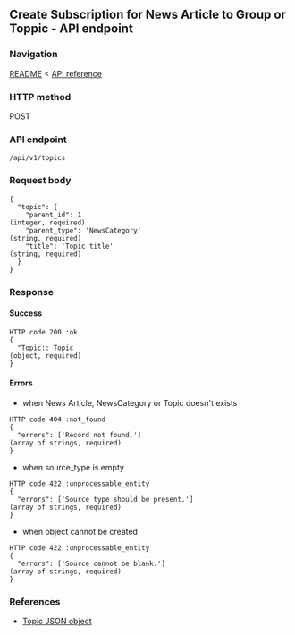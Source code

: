 ## Create Subscription for News Article to Group or Toppic - API endpoint

### Navigation
[README](../../../../README.md)
<
[API reference](../../../api_reference.md)

### HTTP method
POST

### API endpoint
`/api/v1/topics`

### Request body
```
{
  "topic": {
    "parent_id": 1                                                              (integer, required)
    "parent_type": 'NewsCategory'                                               (string, required)
    "title": 'Topic title'                                                       (string, required)
  }
}
```

### Response
#### Success
```
HTTP code 200 :ok
{
  "Topic:: Topic                                                                (object, required)
}
```

#### Errors
- when News Article, NewsCategory or Topic doesn't exists
```
HTTP code 404 :not_found
{
  "errors": ['Record not found.']                                               (array of strings, required)
}
```

- when source_type is empty
```
HTTP code 422 :unprocessable_entity
{
  "errors": ['Source type should be present.']                                  (array of strings, required)
}
```

- when object cannot be created
```
HTTP code 422 :unprocessable_entity
{
  "errors": ['Source cannot be blank.']                                         (array of strings, required)
}
```


### References
- [Topic JSON object](../../../json_objects/topic.md)
